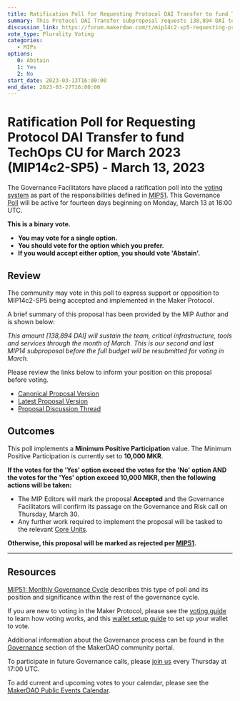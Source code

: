 ```yaml
---
title: Ratification Poll for Requesting Protocol DAI Transfer to fund TechOps CU for March 2023 (MIP14c2-SP5) - March 13, 2023
summary: This Protocol DAI Transfer subproposal requests 138,894 DAI to fund TechOps for March 2023.
discussion_link: https://forum.makerdao.com/t/mip14c2-sp5-requesting-protocol-dai-transfer-to-fund-techops-cu-for-march-2023/19624
vote_type: Plurality Voting
categories:
   - MIPs
options:
   0: Abstain
   1: Yes
   2: No
start_date: 2023-03-13T16:00:00
end_date: 2023-03-27T16:00:00
---
```

# Ratification Poll for Requesting Protocol DAI Transfer to fund TechOps CU for March 2023 (MIP14c2-SP5) - March 13, 2023

The Governance Facilitators have placed a ratification poll into the [voting system](https://vote.makerdao.com/polling) as part of the responsibilities defined in [MIP51](https://mips.makerdao.com/mips/details/MIP51). This Governance [Poll](https://community-development.makerdao.com/en/learn/governance/on-chain-gov) will be active for fourteen days beginning on Monday, March 13 at 16:00 UTC.

**This is a binary vote.**
- **You may vote for a single option.**
- **You should vote for the option which you prefer.**
- **If you would accept either option, you should vote 'Abstain'.**

## Review

The community may vote in this poll to express support or opposition to MIP14c2-SP5 being accepted and implemented in the Maker Protocol.

A brief summary of this proposal has been provided by the MIP Author and is shown below:

*This amount [138,894 DAI] will sustain the team, critical infrastructure, tools and services through the month of March. This is our second and last MIP14 subproposal before the full budget will be resubmitted for voting in March.*

Please review the links below to inform your position on this proposal before voting.
* [Canonical Proposal Version](https://github.com/makerdao/mips/blob/1a57d2a02d68dc746915ed662940b8afac176f06/MIP14/MIP14c2-Subproposals/MIP14c2-SP5.md)
* [Latest Proposal Version](https://mips.makerdao.com/mips/details/MIP14c2SP5)
* [Proposal Discussion Thread](https://forum.makerdao.com/t/mip14c2-sp5-requesting-protocol-dai-transfer-to-fund-techops-cu-for-march-2023/19624)

## Outcomes

This poll implements a **Minimum Positive Participation** value. The Minimum Positive Participation is currently set to **10,000 MKR**.

**If the votes for the 'Yes' option exceed the votes for the 'No' option AND the votes for the 'Yes' option exceed 10,000 MKR, then the following actions will be taken:**
* The MIP Editors will mark the proposal **Accepted** and the Governance Facilitators will confirm its passage on the Governance and Risk call on Thursday, March 30.
* Any further work required to implement the proposal will be tasked to the relevant [Core Units](https://mips.makerdao.com/mips/details/MIP38#mip38c2-core-unit-state).

**Otherwise, this proposal will be marked as rejected per [MIP51](https://mips.makerdao.com/mips/details/MIP51#mip51c2-ratification-poll).**

---

## Resources

[MIP51: Monthly Governance Cycle](https://mips.makerdao.com/mips/details/MIP51) describes this type of poll and its position and significance within the rest of the governance cycle.

If you are new to voting in the Maker Protocol, please see the [voting guide](https://community-development.makerdao.com/en/learn/governance/how-voting-works/) to learn how voting works, and this [wallet setup guide](https://community-development.makerdao.com/en/learn/governance/voting-setup/) to set up your wallet to vote.

Additional information about the Governance process can be found in the [Governance](https://community-development.makerdao.com/en/learn/governance) section of the MakerDAO community portal.

To participate in future Governance calls, please [join us](https://github.com/makerdao/community/tree/master/governance/governance-and-risk-meetings) every Thursday at 17:00 UTC.

To add current and upcoming votes to your calendar, please see the [MakerDAO Public Events Calendar](https://calendar.google.com/calendar/embed?src=makerdao.com_3efhm2ghipksegl009ktniomdk%40group.calendar.google.com&ctz=UTC&mode=week&showCalendars=0&showPrint=0).

